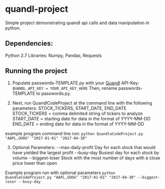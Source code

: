 # quandl-project
Simple project demonstrating quandl api calls and data manipulation in python.

## Dependencies:
 Python 2.7
 Libraries: Numpy, Pandas, Requests

## Running the project
1. Populate passwords-TEMPLATE.py with your [Quandl](https://www.quandl.com/) API-Key:
`QUANDL_API_KEY = YOUR_API_KEY_HERE`
Then, rename passwords-TEMPLATE to passwords.py.

2. Next, run QuandlCodeProject at the command line with the following parameters:
STOCK_TICKERS, START_DATE, END_DATE
STOCK_TICKERS = comma delimited string of tickers to analyze
START_DATE = starting date for data in the format of YYYY-MM-DD
END_DATE = ending date for data in the format of YYYY-MM-DD

example program command line run:
`python QuandleCodeProject.py "AAPL,GOOG" "2017-01-01" "2017-04-30"`

3. Optional Parameters:
--max-daily-profit
Day for each stock that would have yielded the largest profit
--busy-day
Busiest day for each stock by volume
--biggest-loser
Stock with the most number of days with a close price lower than open

Example program run with optional parameters
`python QuandleCodeProject.py "AAPL,GOOG" "2017-01-01" "2017-04-30" --biggest-loser --busy-day`
